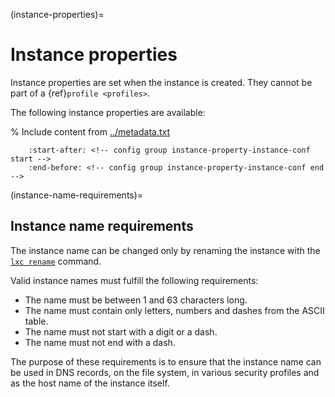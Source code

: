 (instance-properties)=
# Instance properties

Instance properties are set when the instance is created.
They cannot be part of a {ref}`profile <profiles>`.

The following instance properties are available:

% Include content from [../metadata.txt](../metadata.txt)
```{include} ../metadata.txt
    :start-after: <!-- config group instance-property-instance-conf start -->
    :end-before: <!-- config group instance-property-instance-conf end -->
```

(instance-name-requirements)=
## Instance name requirements

The instance name can be changed only by renaming the instance with the [`lxc rename`](lxc_rename.md) command.

Valid instance names must fulfill the following requirements:

- The name must be between 1 and 63 characters long.
- The name must contain only letters, numbers and dashes from the ASCII table.
- The name must not start with a digit or a dash.
- The name must not end with a dash.

The purpose of these requirements is to ensure that the instance name can be used in DNS records, on the file system, in various security profiles and as the host name of the instance itself.
